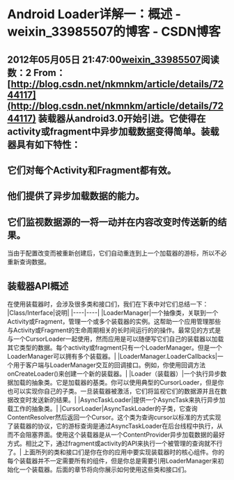 # Android Loader详解一：概述 - weixin_33985507的博客 - CSDN博客
2012年05月05日 21:47:00[weixin_33985507](https://me.csdn.net/weixin_33985507)阅读数：2
From：[http://blog.csdn.net/nkmnkm/article/details/7244117](http://blog.csdn.net/nkmnkm/article/details/7244117)
装载器从android3.0开始引进。它使得在activity或fragment中异步加载数据变得简单。装载器具有如下特性：
- 
它们对每个Activity和Fragment都有效。
- 
他们提供了异步加载数据的能力。
- 
它们监视数据源的一将一动并在内容改变时传送新的结果。
- 
当由于配置改变而被重新创建后，它们自动重连到上一个加载器的游标，所以不必重新查询数据。
## 装载器API概述
在使用装载器时，会涉及很多类和接口们，我们在下表中对它们总结一下：
|Class/Interface|说明|
|----|----|
|LoaderManager|一个抽像类，关联到一个Activity或Fragment，管理一个或多个装载器的实例。这帮助一个应用管理那些与Activity或Fragment的生命周期相关的长时间运行的的操作。最常见的方式是与一个CursorLoader一起使用，然而应用是可以随便写它们自己的装载器以加载其它类型的数据。每个activity或fragment只有一个LoaderManager。但是一个LoaderManager可以拥有多个装载器。|
|LoaderManager.LoaderCallbacks|一个用于客户端与LoaderManager交互的回调接口。例如，你使用回调方法onCreateLoader()来创建一个新的装载器。|
|Loader（装载器）|一个执行异步数据加载的抽象类。它是加载器的基类。你可以使用典型的CursorLoader，但是你也可以实现你自己的子类。一旦装载器被激活，它们将监视它们的数据源并且在数据改变时发送新的结果。|
|AsyncTaskLoader|提供一个AsyncTask来执行异步加载工作的抽象类。|
|CursorLoader|AsyncTaskLoader的子类，它查询ContentResolver然后返回一个Cursor。这个类为查询cursor以标准的方式实现了装载器的协议，它的游标查询是通过AsyncTaskLoader在后台线程中执行，从而不会阻塞界面。使用这个装载器是从一个ContentProvider异步加载数据的最好方式。相比之下，通过fragment或activity的API来执行一个被管理的查询就不行了。|
上面所列的类和接口们是你在你的应用中要实现装载器时的核心组件。你的每个装载器并不一定需要所有的组件，但是你总是需要引用LoaderManager来初始化一个装载器。后面的章节将向你展示如何使用这些类和接口们。
